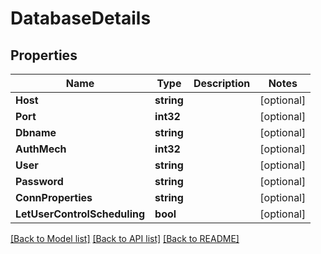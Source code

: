 # DatabaseDetails

## Properties
Name | Type | Description | Notes
------------ | ------------- | ------------- | -------------
**Host** | **string** |  | [optional] 
**Port** | **int32** |  | [optional] 
**Dbname** | **string** |  | [optional] 
**AuthMech** | **int32** |  | [optional] 
**User** | **string** |  | [optional] 
**Password** | **string** |  | [optional] 
**ConnProperties** | **string** |  | [optional] 
**LetUserControlScheduling** | **bool** |  | [optional] 

[[Back to Model list]](../README.md#documentation-for-models) [[Back to API list]](../README.md#documentation-for-api-endpoints) [[Back to README]](../README.md)


